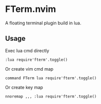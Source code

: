 # FTerm.nvim

A floating terminal plugin build in lua.

## Usage

Exec lua cmd directly

`:lua require'fterm'.toggle()`

Or create vim cmd map

`command FTerm lua require'fterm'.toggle()`

Or create key map

`nnoremap ,,, :lua require'fterm'.toggle()`
